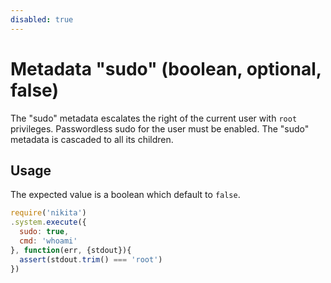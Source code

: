 ```yaml
---
disabled: true
---
```


# Metadata "sudo" (boolean, optional, false)

The "sudo" metadata escalates the right of the current user with `root` privileges. Passwordless sudo for the user must be enabled. The "sudo" metadata is cascaded to all its children.

## Usage

The expected value is a boolean which default to `false`.

```js
require('nikita')
.system.execute({
  sudo: true,
  cmd: 'whoami'
}, function(err, {stdout}){
  assert(stdout.trim() === 'root')
})
```
